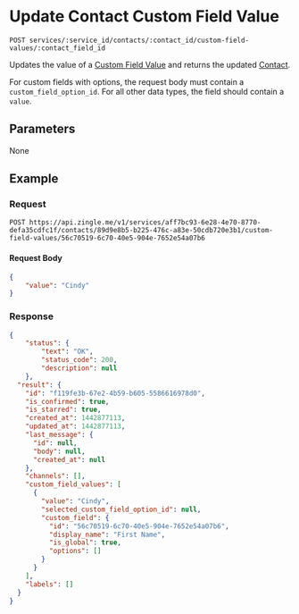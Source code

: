 # Update Contact Custom Field Value

    POST services/:service_id/contacts/:contact_id/custom-field-values/:contact_field_id
    
Updates the value of a [Custom Field Value][] and returns the updated [Contact][].

For custom fields with options, the request body must contain a `custom_field_option_id`.  For all other data types, the field should contain a `value`.

## Parameters
None

## Example
### Request

    POST https://api.zingle.me/v1/services/aff7bc93-6e28-4e70-8770-defa35cdfc1f/contacts/89d9e8b5-b225-476c-a83e-50cdb720e3b1/custom-field-values/56c70519-6c70-40e5-904e-7652e54a07b6

#### Request Body    
```json
{
    "value": "Cindy"
}
```

### Response
``` json
{
    "status": {
        "text": "OK",
        "status_code": 200,
        "description": null
    },
  "result": {
    "id": "f119fe3b-67e2-4b59-b605-5586616978d0",
    "is_confirmed": true,
    "is_starred": true,
    "created_at": 1442877113,
    "updated_at": 1442877113,
    "last_message": {
      "id": null,
      "body": null,
      "created_at": null
    },
    "channels": [],
    "custom_field_values": [
      {
        "value": "Cindy",
        "selected_custom_field_option_id": null,
        "custom_field": {
          "id": "56c70519-6c70-40e5-904e-7652e54a07b6",
          "display_name": "First Name",
          "is_global": true,
          "options": []
        }
      }
    ],
    "labels": []
  }
}
```

[Custom Field Value]: README.md
[Contact]: /contacts/README.md
